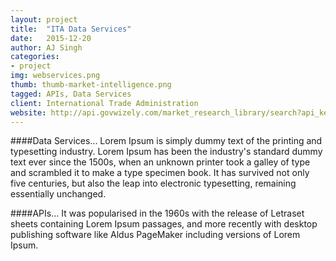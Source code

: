 ```yaml
---
layout: project
title:  "ITA Data Services"
date:   2015-12-20 
author: AJ Singh
categories:
- project
img: webservices.png
thumb: thumb-market-intelligence.png
tagged: APIs, Data Services
client: International Trade Administration
website: http://api.govwizely.com/market_research_library/search?api_key=-DgaM8IefU4280JDV36SHZC1
---
```

####Data Services...
Lorem Ipsum is simply dummy text of the printing and typesetting industry. Lorem Ipsum has been the industry's standard dummy text ever since the 1500s, when an unknown printer took a galley of type and scrambled it to make a type specimen book. It has survived not only five centuries, but also the leap into electronic typesetting, remaining essentially unchanged.

####APIs...
It was popularised in the 1960s with the release of Letraset sheets containing Lorem Ipsum passages, and more recently with desktop publishing software like Aldus PageMaker including versions of Lorem Ipsum.
